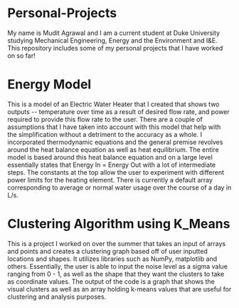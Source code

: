 # Personal-Projects

My name is Mudit Agrawal and I am a current student at Duke University studying Mechanical Engineering, Energy and the Environment and I&E.
This repository includes some of my personal projects that I have worked on so far! 

# Energy Model
This is a model of an Electric Water Heater that I created that shows two outputs -- temperature over time as a result of desired flow rate, and power required to provide this flow rate to the user. There are a couple of assumptions that I have taken into account with this model that help with the simplification without a detriment to the accuracy as a whole. I incorporated thermodynamic equations and the general premise revolves around the heat balance equation as well as heat equilibrium. The entire model is based around this heat balance equation and on a large level essentially states that Energy In = Energy Out with a lot of intermediate steps. The constants at the top allow the user to experiment with different power limits for the heating element. There is currently a default array corresponding to average or normal water usage over the course of a day in L/s. 

# Clustering Algorithm using K_Means

This is a project I worked on over the summer that takes an input of arrays and points and creates a clustering graph based off of user inputted locations and shapes. It utilizes libraries such as NumPy, matplotlib and others. Essentially, the user is able to input the noise level as a sigma value ranging from 0 - 1, as well as the shape that they want the clusters to take as coordinate values. The output of the code is a graph that shows the visual clusters as well as an array holding k-means values that are useful for clustering and analysis purposes. 
